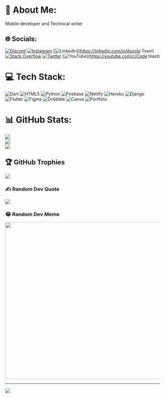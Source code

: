 # 💫 About Me:
 Mobile developer and Technical writer 

## 🌐 Socials:
[![Discord](https://img.shields.io/badge/Discord-%237289DA.svg?logo=discord&logoColor=white)](htttps://discord.gg/Baddestkid#4108) [![Instagram](https://img.shields.io/badge/Instagram-%23E4405F.svg?logo=Instagram&logoColor=white)](https://instagram.com/baddestkid24) [![LinkedIn](https://img.shields.io/badge/LinkedIn-%230077B5.svg?logo=linkedin&logoColor=white)](https://linkedin.com/in/Ayoola Tosin) [![Stack Overflow](https://img.shields.io/badge/-Stackoverflow-FE7A16?logo=stack-overflow&logoColor=white)](https://stackoverflow.com/users/user:14993448) [![Twitter](https://img.shields.io/badge/Twitter-%231DA1F2.svg?logo=Twitter&logoColor=white)](https://twitter.com/TosCode) [![YouTube](https://img.shields.io/badge/YouTube-%23FF0000.svg?logo=YouTube&logoColor=white)](https://youtube.com/c/Code blast) 

# 💻 Tech Stack:
![Dart](https://img.shields.io/badge/dart-%230175C2.svg?style=for-the-badge&logo=dart&logoColor=white) ![HTML5](https://img.shields.io/badge/html5-%23E34F26.svg?style=for-the-badge&logo=html5&logoColor=white) ![Python](https://img.shields.io/badge/python-3670A0?style=for-the-badge&logo=python&logoColor=ffdd54) ![Firebase](https://img.shields.io/badge/firebase-%23039BE5.svg?style=for-the-badge&logo=firebase) ![Netlify](https://img.shields.io/badge/netlify-%23000000.svg?style=for-the-badge&logo=netlify&logoColor=#00C7B7) ![Heroku](https://img.shields.io/badge/heroku-%23430098.svg?style=for-the-badge&logo=heroku&logoColor=white) ![Django](https://img.shields.io/badge/django-%23092E20.svg?style=for-the-badge&logo=django&logoColor=white) ![Flutter](https://img.shields.io/badge/Flutter-%2302569B.svg?style=for-the-badge&logo=Flutter&logoColor=white) 	![Figma](https://img.shields.io/badge/figma-%23F24E1E.svg?style=for-the-badge&logo=figma&logoColor=white) ![Dribbble](https://img.shields.io/badge/Dribbble-EA4C89?style=for-the-badge&logo=dribbble&logoColor=white) ![Canva](https://img.shields.io/badge/Canva-%2300C4CC.svg?style=for-the-badge&logo=Canva&logoColor=white) ![Portfolio](https://img.shields.io/badge/Portfolio-%23000000.svg?style=for-the-badge&logo=firefox&logoColor=#FF7139)
# 📊 GitHub Stats:
![](https://github-readme-stats.vercel.app/api?username=Tosin2289&theme=dark&hide_border=false&include_all_commits=true&count_private=false)<br/>
![](https://github-readme-streak-stats.herokuapp.com/?user=Tosin2289&theme=dark&hide_border=false)<br/>
![](https://github-readme-stats.vercel.app/api/top-langs/?username=Tosin2289&theme=dark&hide_border=false&include_all_commits=true&count_private=false&layout=compact)

## 🏆 GitHub Trophies
![](https://github-profile-trophy.vercel.app/?username=Tosin2289&theme=radical&no-frame=false&no-bg=false&margin-w=4)

### ✍️ Random Dev Quote
![](https://quotes-github-readme.vercel.app/api?type=vetical&theme=dark)

### 😂 Random Dev Meme
<img src="https://random-memer.herokuapp.com/" width="512px"/>

---
[![](https://visitcount.itsvg.in/api?id=Tosin2289&icon=2&color=0)](https://visitcount.itsvg.in)

<!-- Proudly created with GPRM ( https://gprm.itsvg.in ) -->
